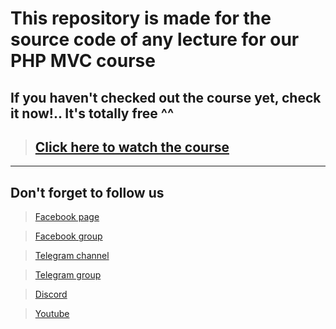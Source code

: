 # This repository is made for the source code of any lecture for our PHP MVC course

## If you haven't checked out the course yet, check it now!.. It's totally free ^^

> ## [Click here to watch the course](https://youtube.com/playlist?list=PL7mt2FDjAkPepYrMofOwTwxQwJSlZ8N-a)

---

## Don't forget to follow us

> [Facebook page](https://bit.ly/39dTot4)

> [Facebook group](https://bit.ly/39c5YsH)

> [Telegram channel](https://bit.ly/35Zd41Z)

> [Telegram group](https://bit.ly/361mzOd)

> [Discord](https://bit.ly/39c8Ohw)

> [Youtube](https://bit.ly/2J3v95R)
